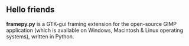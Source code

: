 ## Hello friends ##

**framepy.py** is a GTK-gui framing extension for the open-source GIMP application (which is available on Windows, Macintosh & Linux operating systems), written in Python.